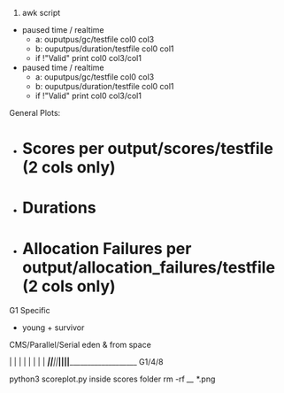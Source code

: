 1. awk script 
  - paused time / realtime
    - a: ouputpus/gc/testfile col0 col3
    - b: ouputpus/duration/testfile col0 col1
    - if !"Valid" print col0 col3/col1
  - paused time / realtime
    - a: ouputpus/gc/testfile col0 col3
    - b: ouputpus/duration/testfile col0 col1
    - if !"Valid" print col0 col3/col1


General Plots:

  - # Scores per output/scores/testfile (2 cols only) #
  - # Durations #
  - # Allocation Failures per output/allocation_failures/testfile (2 cols only) #

G1 Specific
  -  young + survivor


CMS/Parallel/Serial
  eden & from space 



  |
  |
  |
  |
  |
  |
  |
  | _____||______||_____||____||___________________________
      G1/4/8    


python3 scoreplot.py inside scores folder
rm -rf *__* *.png